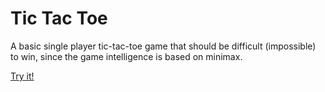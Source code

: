 # Tic Tac Toe

A basic single player tic-tac-toe game that should be difficult (impossible) to win, since the game
intelligence is based on minimax.

[Try it!](https://rawgit.com/batkinson/tic-tac-toe/master/tic-tac-toe.html)
